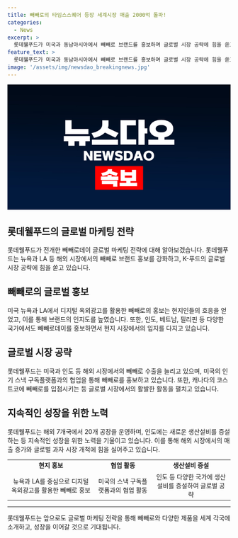 ```yaml
---
title: 빼빼로의 타임스스퀘어 등장 세계시장 매출 2000억 돌파!
categories:
  - News
excerpt: >
  롯데웰푸드가 미국과 동남아시아에서 빼빼로 브랜드를 홍보하며 글로벌 시장 공략에 힘을 쏟고 있다. 빼빼로데이를 앞두고 미국 뉴욕과 LA에서 디지털 옥외광고를 선보이고, 해외 7개국에서 20개 공장을 운영하며 세계인의 입맛을 사로잡고 있다. 또한, 미국 스낵 구독플랫폼과 협업하고, 캐나다 코스트코에도 입점했으며, 인도와 필리핀 등에서도 활발한 판촉활동을 전개하고 있다. 롯데웰푸드는 올해 글로벌 과자 시장을 개척하기 위해 노력하고 있다.
feature_text: >
  롯데웰푸드가 미국과 동남아시아에서 빼빼로 브랜드를 홍보하며 글로벌 시장 공략에 힘을 쏟고 있다. 빼빼로데이를 앞두고 미국 뉴욕과 LA에서 디지털 옥외광고를 선보이고, 해외 7개국에서 20개 공장을 운영하며 세계인의 입맛을 사로잡고 있다. 또한, 미국 스낵 구독플랫폼과 협업하고, 캐나다 코스트코에도 입점했으며, 인도와 필리핀 등에서도 활발한 판촉활동을 전개하고 있다. 롯데웰푸드는 올해 글로벌 과자 시장을 개척하기 위해 노력하고 있다.
image: '/assets/img/newsdao_breakingnews.jpg'
---
```


<p><img src="/assets/img/newsdao_breakingnews.jpg" alt="koreaapp 속보" /></p>

<h2 data-ke-size="size26">롯데웰푸드의 글로벌 마케팅 전략</h2>

<p data-ke-size="size16">롯데웰푸드가 전개한 빼빼로데이 글로벌 마케팅 전략에 대해 알아보겠습니다. 롯데웰푸드는 뉴욕과 LA 등 해외 시장에서의 빼빼로 브랜드 홍보를 강화하고, K-푸드의 글로벌 시장 공략에 힘을 쏟고 있습니다.</p>

<h2 data-ke-size="size23">빼빼로의 글로벌 홍보</h2>

<p data-ke-size="size16">미국 뉴욕과 LA에서 디지털 옥외광고를 활용한 빼빼로의 홍보는 현지인들의 호응을 얻었고, 이를 통해 브랜드의 인지도를 높였습니다. 또한, 인도, 베트남, 필리핀 등 다양한 국가에서도 빼빼로데이를 홍보하면서 현지 시장에서의 입지를 다지고 있습니다.</p>

<h2 data-ke-size="size23">글로벌 시장 공략</h2>

<p data-ke-size="size16">롯데웰푸드는 미국과 인도 등 해외 시장에서의 빼빼로 수출을 늘리고 있으며, 미국의 인기 스낵 구독플랫폼과의 협업을 통해 빼빼로를 홍보하고 있습니다. 또한, 캐나다의 코스트코에 빼빼로를 입점시키는 등 글로벌 시장에서의 활발한 활동을 펼치고 있습니다.</p>

<h2 data-ke-size="size23">지속적인 성장을 위한 노력</h2>

<p data-ke-size="size16">롯데웰푸드는 해외 7개국에서 20개 공장을 운영하며, 인도에는 새로운 생산설비를 증설하는 등 지속적인 성장을 위한 노력을 기울이고 있습니다. 이를 통해 해외 시장에서의 매출 증가와 글로벌 과자 시장 개척에 힘을 실어주고 있습니다.</p>

<table>
  <tr>
    <td style="text-align: center; height: 17px;"><b>현지 홍보</b></td>
    <td style="text-align: center; height: 17px;"><b>협업 활동</b></td>
    <td style="text-align: center; height: 17px;"><b>생산설비 증설</b></td>
  </tr>
  <tr>
    <td style="text-align: center;">뉴욕과 LA를 중심으로 디지털 옥외광고를 활용한 빼빼로 홍보</td>
    <td style="text-align: center;">미국의 스낵 구독플랫폼과의 협업 활동</td>
    <td style="text-align: center;">인도 등 다양한 국가에 생산설비를 증설하여 글로벌 공략</td>
  </tr>
</table>

<hr>

<p data-ke-size="size16">롯데웰푸드는 앞으로도 글로벌 마케팅 전략을 통해 빼빼로와 다양한 제품을 세계 각국에 소개하고, 성장을 이어갈 것으로 기대됩니다.</p>

